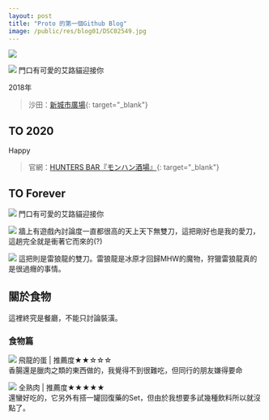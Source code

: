 ```yaml
---
layout: post
title: "Proto 的第一個Github Blog"
image: /public/res/blog01/DSC02549.jpg
---
```


 
![](\public\res\blog01\DSC02549.jpg)

<!-- more -->

![](\public\res\mhskb\IMG_20191107_211549.jpg)
門口有可愛的艾路貓迎接你



2018年
> 沙田：[新城市廣場](https://google.com){: target="_blank"}

## TO 2020
Happy
> 官網：[HUNTERS BAR『モンハン酒場』](https://www.paselaresorts.com/collaboration/mhsb/){: target="_blank"}



## TO Forever

![](\public\res\blog01\DSC02536.jpg)
門口有可愛的艾路貓迎接你

![](\public\res\blog01\DSC02537.jpg)
牆上有遊戲內討論度一直都很高的天上天下無雙刀，這把剛好也是我的愛刀，這趟完全就是衝著它而來的(?)

![](\public\res\blog01\DSC02549.jpg)
這把則是雷狼龍的雙刀。雷狼龍是冰原才回歸MHW的魔物，狩獵雷狼龍真的是很過癮的事情。

## 關於食物
這裡終究是餐廳，不能只討論裝潢。

### 食物篇

![](\public\res\blog01\DSC02550.jpg)
飛龍的蛋 | 推薦度★★☆☆☆  
香腸還是臘肉之類的東西做的，我覺得不到很難吃，但同行的朋友嫌得要命

![](\public\res\blog01\DSC02551.jpg)
全熟肉 | 推薦度★★★★★  
還蠻好吃的，它另外有搭一罐回復藥的Set，但由於我想要多試幾種飲料所以就沒點了。

